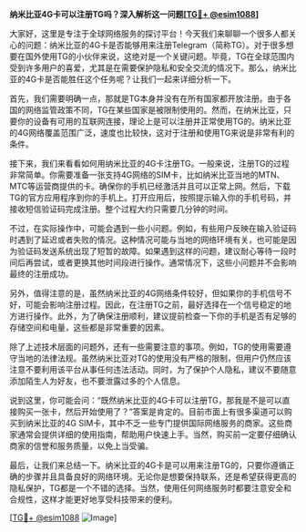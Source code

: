 **纳米比亚4G卡可以注册TG吗？深入解析这一问题[[TG💪+ @esim1088](https://t.me/s/esim1088)]**

大家好，这里是专注于全球网络服务的探讨平台！今天我们来聊聊一个很多人都关心的问题：纳米比亚的4G卡是否能够用来注册Telegram（简称TG）。对于很多想要在国外使用TG的小伙伴来说，这绝对是一个关键问题。毕竟，TG在全球范围内受到许多用户的喜爱，尤其是在需要保护隐私和安全交流的情况下。那么，纳米比亚的4G卡是否能胜任这个任务呢？让我们一起来详细分析一下。

首先，我们需要明确一点，那就是TG本身并没有在所有国家都开放注册。由于各国的网络监管政策不同，TG在某些国家是被限制使用的。然而，在纳米比亚，只要你的设备有可用的互联网连接，理论上是可以注册并正常使用TG的。纳米比亚的4G网络覆盖范围广泛，速度也比较快，这对于注册和使用TG来说是非常有利的条件。

接下来，我们来看看如何用纳米比亚的4G卡注册TG。一般来说，注册TG的过程非常简单。你需要准备一张支持4G网络的SIM卡，比如纳米比亚当地的MTN、MTC等运营商提供的卡。确保你的手机已经激活并且可以正常上网。然后，下载TG的官方应用程序到你的手机上。打开应用后，按照提示输入你的手机号码，并接收短信验证码完成注册。整个过程大约只需要几分钟的时间。

不过，在实际操作中，可能会遇到一些小问题。例如，有些用户反映在输入验证码时遇到了延迟或者失败的情况。这种情况可能与当地的网络环境有关，也可能是因为验证码发送系统出现了短暂的故障。如果遇到这样的问题，建议耐心等待一段时间后再尝试，或者更换其他时间段进行操作。通常情况下，这些小问题并不会影响最终的注册成功。

另外，值得注意的是，虽然纳米比亚的4G网络条件较好，但如果你的手机信号不好，可能会影响注册过程。因此，在注册TG之前，最好选择在一个信号稳定的地方进行操作。此外，为了确保注册顺利，建议提前检查一下你的手机是否有足够的存储空间和电量，这些都是非常重要的因素。

除了上述技术层面的问题外，还有一些需要注意的事项。例如，TG的使用需要遵守当地的法律法规。虽然纳米比亚对TG的使用没有严格的限制，但用户仍然应该注意不要利用该平台从事任何违法活动。同时，为了保护个人隐私，建议不要随意添加陌生人为好友，也不要泄露过多的个人信息。

说到这里，你可能会问：“既然纳米比亚的4G卡可以注册TG，那我是不是可以直接购买一张卡，然后开始使用了？”答案是肯定的。目前市面上有很多渠道可以购买到纳米比亚的4G SIM卡，其中不乏一些专门提供国际网络服务的商家。这些商家通常会提供详细的使用指南，帮助用户快速上手。当然，购买前一定要仔细确认商家的信誉和服务质量，以免上当受骗。

最后，让我们来总结一下。纳米比亚的4G卡是可以用来注册TG的，只要你遵循正确的步骤并且具备良好的网络环境。无论你是想要保持联系，还是希望获得更高的隐私保护，TG都是一个不错的选择。当然，使用任何网络服务时都要注意安全和合规性，这样才能更好地享受科技带来的便利。

[[TG💪+ @esim1088](https://t.me/s/esim1088) ![Image](https://i.postimg.cc/4NQfJmqS/Snipaste-2025-05-13-00-14-12.png)]